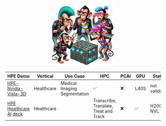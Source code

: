 <div align=center>
<img src="puzzle_monkey.png" alt="puzzle monkeys" height="200"/>
</div>

<div align="center">

| HPE Demo | Vertical | Use Case | HPC | PCAI | GPU | Status |
|----------|----------|----------|-----|------|-----|--------|
| [HPE-Nvidia-Vista-3D](https://github.com/dw-flyingw/HPE-Nvidia-Vista-3D) | Healthcare | Medical Imaging Segmentation | :white_check_mark: | :x: | L40S | not validated |
| [HPE Healthcare AI](https://github.com/DaveMcMa/healthcare-ai) [deck](https://github.com/DaveMcMa/healthcare-ai/blob/main/healthcare_pres.pptx) | Healthcare | | Transcribe, Translate, Treat and Track | :x: | :white_check_mark: | H200 NVL | not validated |


</div>
